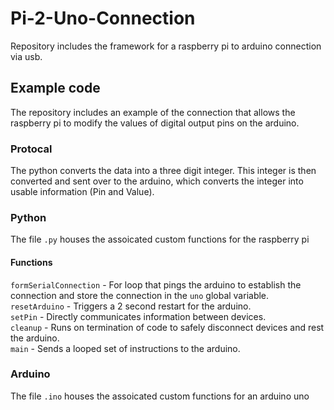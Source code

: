 # Pi-2-Uno-Connection
Repository includes the framework for a raspberry pi to arduino connection via usb.

## Example code
The repository includes an example of the connection that allows the raspberry pi to modify the values of digital output pins on the arduino.

### Protocal
The python converts the data into a three digit integer. This integer is then converted and sent over to the arduino, which converts the integer into usable information (Pin and Value).

### Python
The file `.py` houses the assoicated custom functions for the raspberry pi
#### Functions
`formSerialConnection` - For loop that pings the arduino to establish the connection and store the connection in the `uno` global variable.<br />
`resetArduino` - Triggers a 2 second restart for the arduino.<br />
`setPin` - Directly communicates information between devices.<br />
`cleanup` - Runs on termination of code to safely disconnect devices and rest the arduino.<br />
`main` - Sends a looped set of instructions to the arduino.

### Arduino
The file `.ino` houses the assoicated custom functions for an arduino uno

